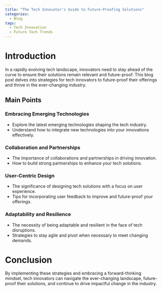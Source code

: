 ```yaml
---
title: "The Tech Innovator's Guide to Future-Proofing Solutions"
categories:
  - Blog
tags:
  - Tech Innovation
  - Future Tech Trends
---
```


# Introduction
In a rapidly evolving tech landscape, innovators need to stay ahead of the curve to ensure their solutions remain relevant and future-proof. This blog post delves into strategies for tech innovators to future-proof their offerings and thrive in the ever-changing industry.

## Main Points
### Embracing Emerging Technologies
- Explore the latest emerging technologies shaping the tech industry.
- Understand how to integrate new technologies into your innovations effectively.

### Collaboration and Partnerships
- The importance of collaborations and partnerships in driving innovation.
- How to build strong partnerships to enhance your tech solutions.

### User-Centric Design
- The significance of designing tech solutions with a focus on user experience.
- Tips for incorporating user feedback to improve and future-proof your offerings.

### Adaptability and Resilience
- The necessity of being adaptable and resilient in the face of tech disruptions.
- Strategies to stay agile and pivot when necessary to meet changing demands.

# Conclusion
By implementing these strategies and embracing a forward-thinking mindset, tech innovators can navigate the ever-changing landscape, future-proof their solutions, and continue to drive impactful change in the industry.